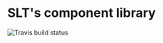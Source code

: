 # SLT's component library

![Travis build status](https://travis-ci.org/SurLaTable/slt-ui.svg?branch=master)
